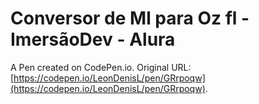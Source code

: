 # Conversor de Ml para Oz fl - ImersãoDev - Alura

A Pen created on CodePen.io. Original URL: [https://codepen.io/LeonDenisL/pen/GRrpoqw](https://codepen.io/LeonDenisL/pen/GRrpoqw).


